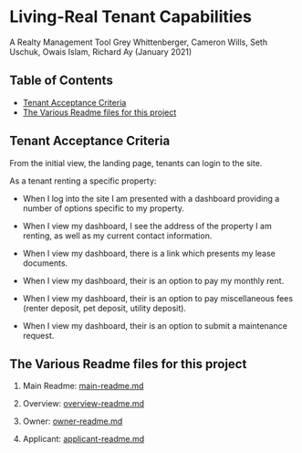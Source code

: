 # Living-Real Tenant Capabilities
A Realty Management Tool
Grey Whittenberger, Cameron Wills, Seth Uschuk, Owais Islam, Richard Ay
(January 2021)


## Table of Contents
* [Tenant Acceptance Criteria](#tenant-acceptance-criteria)
* [The Various Readme files for this project](#the-various-readme-files-for-this-project)

## Tenant Acceptance Criteria

From the initial view, the landing page, tenants can login to the site. 

As a tenant renting a specific property:

* When I log into the site I am presented with a dashboard providing a number of options specific to my property.

* When I view my dashboard, I see the address of the property I am renting, as well as my current contact information.

* When I view my dashboard, there is a link which presents my lease documents.

* When I view my dashboard, their is an option to pay my monthly rent.

* When I view my dashboard, their is an option to pay miscellaneous fees (renter deposit, pet deposit, utility deposit).

* When I view my dashboard, their is an option to submit a maintenance request.


## The Various Readme files for this project

1) Main Readme: [main-readme.md](../README.md)

2) Overview: [overview-readme.md](overview-readme.md)

3) Owner:  [owner-readme.md](owner-readme.md) 

4) Applicant: [applicant-readme.md](applicant-readme.md)

